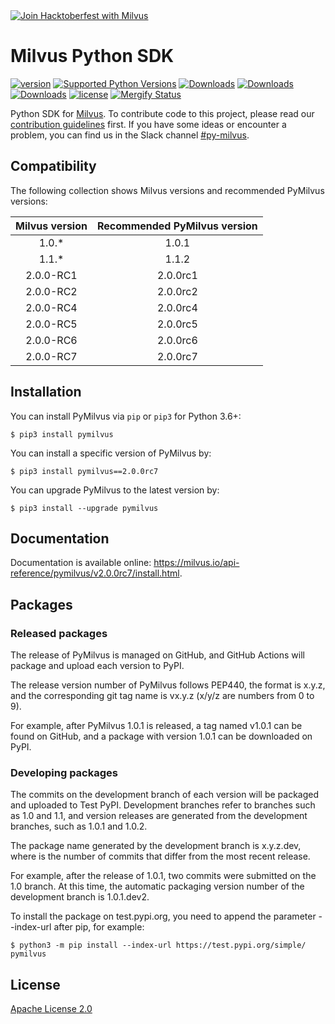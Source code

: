 <a href="https://milvus.io/hacktoberfest-2021">
    <img src="https://zilliz-cms.s3.us-west-2.amazonaws.com/milvus_hacktoberfest_15ba8e5083.jpeg" alt="Join Hacktoberfest with Milvus">
</a>

# Milvus Python SDK

[![version](https://img.shields.io/pypi/v/pymilvus.svg?color=blue)](https://pypi.org/project/pymilvus/)
[![Supported Python Versions](https://img.shields.io/pypi/pyversions/pymilvus?logo=python&logoColor=blue)](https://pypi.org/project/pymilvus/)
[![Downloads](https://pepy.tech/badge/pymilvus)](https://pepy.tech/project/pymilvus)
[![Downloads](https://pepy.tech/badge/pymilvus/month)](https://pepy.tech/project/pymilvus/month)
[![Downloads](https://pepy.tech/badge/pymilvus/week)](https://pepy.tech/project/pymilvus/week)
[![license](https://img.shields.io/hexpm/l/plug.svg?color=green)](https://github.com/milvus-io/pymilvus/blob/master/LICENSE)
[![Mergify Status][mergify-status]][mergify]


Python SDK for [Milvus](https://github.com/milvus-io/milvus). To contribute code to this project, please read our [contribution guidelines](https://github.com/milvus-io/milvus/blob/master/CONTRIBUTING.md) first. If you have some ideas or encounter a problem, you can find us in the Slack channel [#py-milvus](https://milvusio.slack.com/archives/C024XTWMT4L).


## Compatibility
The following collection shows Milvus versions and recommended PyMilvus versions:

|Milvus version| Recommended PyMilvus version |
|:-----:|:-----:|
| 1.0.* | 1.0.1 |
| 1.1.* | 1.1.2 |
| 2.0.0-RC1 | 2.0.0rc1 |
| 2.0.0-RC2 | 2.0.0rc2 |
| 2.0.0-RC4 | 2.0.0rc4 |
| 2.0.0-RC5 | 2.0.0rc5 |
| 2.0.0-RC6 | 2.0.0rc6 |
| 2.0.0-RC7 | 2.0.0rc7 |


## Installation

You can install PyMilvus via `pip` or `pip3` for Python 3.6+:

```shell
$ pip3 install pymilvus
```

You can install a specific version of PyMilvus by:

```shell
$ pip3 install pymilvus==2.0.0rc7
```

You can upgrade PyMilvus to the latest version by:

```shell
$ pip3 install --upgrade pymilvus
```


## Documentation

Documentation is available online: https://milvus.io/api-reference/pymilvus/v2.0.0rc7/install.html.


## Packages

### Released packages

The release of PyMilvus is managed on GitHub, and GitHub Actions will package and upload each version to PyPI.

The release version number of PyMilvus follows PEP440, the format is x.y.z, and the corresponding git tag name is vx.y.z (x/y/z are numbers from 0 to 9).

For example, after PyMilvus 1.0.1 is released, a tag named v1.0.1 can be found on GitHub, and a package with version 1.0.1 can be downloaded on PyPI.

### Developing packages

The commits on the development branch of each version will be packaged and uploaded to Test PyPI.
Development branches refer to branches such as 1.0 and 1.1, and version releases are generated from the development branches, such as 1.0.1 and 1.0.2.

The package name generated by the development branch is x.y.z.dev<dist>, where <dist> is the number of commits that differ from the most recent release.

For example, after the release of 1.0.1, two commits were submitted on the 1.0 branch. At this time, the automatic packaging version number of the development branch is 1.0.1.dev2.

To install the package on test.pypi.org, you need to append the parameter --index-url after pip, for example:
```shell
$ python3 -m pip install --index-url https://test.pypi.org/simple/ pymilvus
```


## License
[Apache License 2.0](LICENSE)


[mergify]: https://mergify.io
[mergify-status]: https://img.shields.io/endpoint.svg?url=https://gh.mergify.io/badges/milvus-io/pymilvus&style=plastic